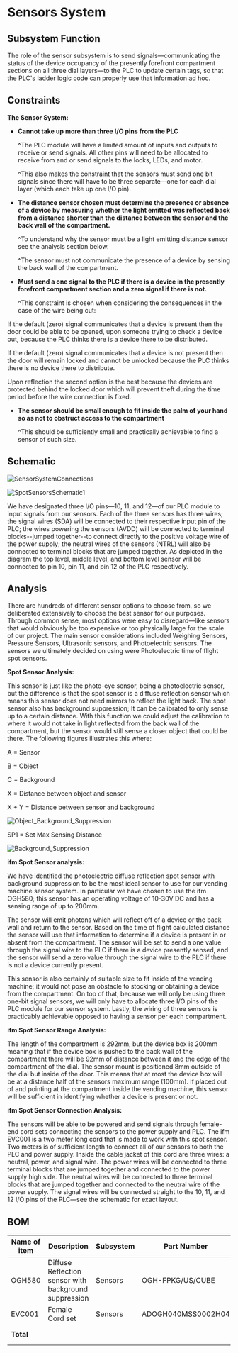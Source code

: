# Sensors System 

  

## Subsystem Function  

  

The role of the sensor subsystem is to send signals—communicating the status of the device occupancy of the presently forefront compartment sections on all three dial layers—to the PLC to update certain tags, so that the PLC's ladder logic code can properly use that information ad hoc.   

  

 

## Constraints  

  

**The Sensor System:** 

   

* **Cannot take up more than three I/O pins from the PLC**    

   ^The PLC module will have a limited amount of inputs and outputs to receive or send signals. All other pins will need to be allocated to receive from and or send signals to the locks, LEDs, and motor.  

   ^This also makes the constraint that the sensors must send one bit signals since there will have to be three separate—one for each dial layer (which each take up one I/O pin). 

 

* **The distance sensor chosen must determine the presence or absence of a device by measuring whether the light emitted was reflected back from a distance shorter than the distance between the sensor and the back wall of the compartment.** 

   ^To understand why the sensor must be a light emitting distance sensor see the analysis section below. 

   ^The sensor must not communicate the presence of a device by sensing the back wall of the compartment. 

 

* **Must send a one signal to the PLC if there is a device in the presently forefront compartment section and a zero signal if there is not.**  

   ^This constraint is chosen when considering the consequences in the case of the wire being cut: 

If the default (zero) signal communicates that a device is present then the door could be able to be opened, upon someone trying to check a device out, because         the PLC thinks there is a device there to be distributed. 

If the default (zero) signal communicates that a device is not present then the door will remain locked and cannot be unlocked because the PLC thinks there is no       device there to distribute. 

Upon reflection the second option is the best because the devices are protected behind the locked door which will prevent theft during the time period before the       wire connection is fixed. 

 

* **The sensor should be small enough to fit inside the palm of your hand so as not to obstruct access to the compartment** 

   ^This should be sufficiently small and practically achievable to find a sensor of such size. 
 

  

## Schematic  

![SensorSystemConnections](https://user-images.githubusercontent.com/113734069/216687486-de20be0d-29ca-49bc-8b9c-2d8e248c161b.jpg)

![SpotSensorsSchematic1](https://user-images.githubusercontent.com/113734069/215000045-7e4d8fe0-7820-4f14-8b34-5ba22decf83a.jpg)


We have designated three I/O pins—10, 11, and 12—of our PLC module to input signals from our sensors. Each of the three sensors has three wires; the signal wires (SDA) will be connected to their respective input pin of the PLC; the wires powering the sensors (AVDD) will be connected to terminal blocks--jumped together--to connect directly to the positive voltage wire of the power supply; the neutral wires of the sensors (NTRL) will also be connected to terminal blocks that are jumped together. As depicted in the diagram the top level, middle level, and bottom level sensor will be connected to pin 10, pin 11, and pin 12 of the PLC respectively. 

  

  

## Analysis  

  

There are hundreds of different sensor options to choose from, so we deliberated extensively to choose the best sensor for our purposes. Through common sense, most options were easy to disregard—like sensors that would obviously be too expensive or too physically large for the scale of our project. The main sensor considerations included Weighing Sensors, Pressure Sensors, Ultrasonic sensors, and Photoelectric sensors. The sensors we ultimately decided on using were Photoelectric time of flight spot sensors. 

  

**Spot Sensor Analysis:**     

  

This sensor is just like the photo-eye sensor, being a photoelectric sensor, but the difference is that the spot sensor is a diffuse reflection sensor which means this sensor does not need mirrors to reflect the light back. The spot sensor also has background suppression; It can be calibrated to only sense up to a certain distance. With this function we could adjust the calibration to where it would not take in light reflected from the back wall of the compartment, but the sensor would still sense a closer object that could be there. The following figures illustrates this where:   

  

A = Sensor  

  

B = Object  

  

C = Background  

  

X = Distance between object and sensor  

  

X + Y = Distance between sensor and background  

  

![Object_Background_Suppression](https://user-images.githubusercontent.com/113734069/203670906-74718655-fcee-4934-bc84-a7e235f93afe.jpeg) 

  

SP1 = Set Max Sensing Distance  

  

![Background_Suppression](https://user-images.githubusercontent.com/113734069/203670924-26edff27-894f-49f0-8af1-3afa87baff16.jpg) 

**ifm Spot Sensor analysis:**  

We have identified the photoelectric diffuse reflection spot sensor with background suppression to be the most ideal sensor to use for our vending machine sensor system. In particular we have chosen to use the ifm OGH580; this sensor has an operating voltage of 10-30V DC and has a sensing range of up to 200mm.

The sensor will emit photons which will reflect off of a device or the back wall and return to the sensor. Based on the time of flight calculated distance the sensor will use that information to determine if a device is present in or absent from the compartment. The sensor will be set to send a one value through the signal wire to the PLC if there is a device presently sensed, and the sensor will send a zero value through the signal wire to the PLC if there is not a device currently present.

This sensor is also certainly of suitable size to fit inside of the vending machine; it would not pose an obstacle to stocking or obtaining a device from the compartment. On top of that, because we will only be using three one-bit signal sensors, we will only have to allocate three I/O pins of the PLC module for our sensor system. Lastly, the wiring of three sensors is practicably achievable opposed to having a sensor per each compartment.  


**ifm Spot Sensor Range Analysis:**  

The length of the compartment is 292mm, but the device box is 200mm meaning that if the device box is pushed to the back wall of the compartment there will be 92mm of distance between it and the edge of the compartment of the dial. The sensor mount is positioned 8mm outside of the dial but inside of the door. This means that at most the device box will be at a distance half of the sensors maximum range (100mm). If placed out of and pointing at the compartment inside the vending machine, this sensor will be sufficient in identifying whether a device is present or not.

**ifm Spot Sensor Connection Analysis:**  

The sensors will be able to be powered and send signals through female-end cord sets connecting the sensors to the power supply and PLC. The ifm EVC001 is a two meter long cord that is made to work with this spot sensor. Two meters is of sufficient length to connect all of our sensors to both the PLC and power supply. Inside the cable jacket of this cord are three wires: a neutral, power, and signal wire. The power wires will be connected to three terminal blocks that are jumped together and connected to the power supply high side. The neutral wires will be connected to three terminal blocks that are jumped together and connected to the neutral wire of the power supply. The signal wires will be connected straight to the 10, 11, and 12 I/O pins of the PLC—see the schematic for exact layout. 

  

## BOM  

| Name of item | Description | Subsystem | Part Number | Manufacturer | Quantity | Price | Total |    
|--------------|-------------|-----------|-------------|--------------|----------|-------|-------|
| OGH580 | Diffuse Reflection sensor with background suppression | Sensors | OGH-FPKG/US/CUBE  | ifm Efector inc. | 3 | $87.12 | $261.36|
| EVC001 | Female Cord set | Sensors | ADOGH040MSS0002H04 | ifm Efector inc | 3 | $11.50 | $34.50 |
| **Total** |  |  |  | **Total Components** | 6 | **Total Cost** | $295.86 |
